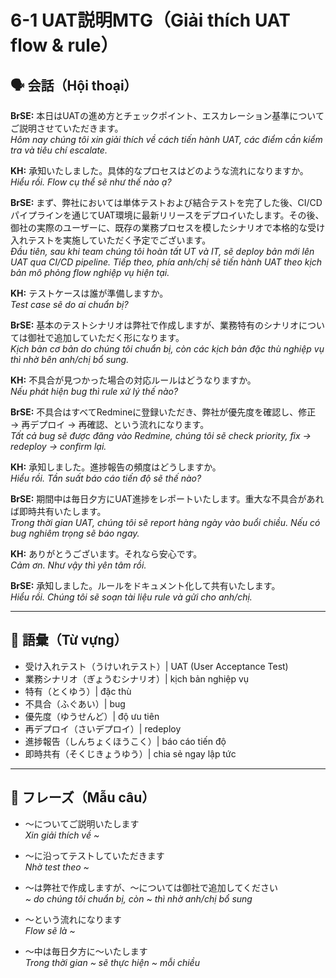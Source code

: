 # 6-1 UAT説明MTG（Giải thích UAT flow & rule）

## 🗣️ 会話（Hội thoại）

**BrSE:** 本日はUATの進め方とチェックポイント、エスカレーション基準についてご説明させていただきます。  
*Hôm nay chúng tôi xin giải thích về cách tiến hành UAT, các điểm cần kiểm tra và tiêu chí escalate.*

**KH:** 承知いたしました。具体的なプロセスはどのような流れになりますか。  
*Hiểu rồi. Flow cụ thể sẽ như thế nào ạ?*

**BrSE:** まず、弊社においては単体テストおよび結合テストを完了した後、CI/CDパイプラインを通じてUAT環境に最新リリースをデプロイいたします。その後、御社の実際のユーザーに、既存の業務プロセスを模したシナリオで本格的な受け入れテストを実施していただく予定でございます。  
*Đầu tiên, sau khi team chúng tôi hoàn tất UT và IT, sẽ deploy bản mới lên UAT qua CI/CD pipeline. Tiếp theo, phía anh/chị sẽ tiến hành UAT theo kịch bản mô phỏng flow nghiệp vụ hiện tại.*

**KH:** テストケースは誰が準備しますか。  
*Test case sẽ do ai chuẩn bị?*  

**BrSE:** 基本のテストシナリオは弊社で作成しますが、業務特有のシナリオについては御社で追加していただく形になります。  
*Kịch bản cơ bản do chúng tôi chuẩn bị, còn các kịch bản đặc thù nghiệp vụ thì nhờ bên anh/chị bổ sung.*  

**KH:** 不具合が見つかった場合の対応ルールはどうなりますか。  
*Nếu phát hiện bug thì rule xử lý thế nào?*  

**BrSE:** 不具合はすべてRedmineに登録いただき、弊社が優先度を確認し、修正 → 再デプロイ → 再確認、という流れになります。  
*Tất cả bug sẽ được đăng vào Redmine, chúng tôi sẽ check priority, fix → redeploy → confirm lại.*  

**KH:** 承知しました。進捗報告の頻度はどうしますか。  
*Hiểu rồi. Tần suất báo cáo tiến độ sẽ thế nào?*  

**BrSE:** 期間中は毎日夕方にUAT進捗をレポートいたします。重大な不具合があれば即時共有いたします。  
*Trong thời gian UAT, chúng tôi sẽ report hàng ngày vào buổi chiều. Nếu có bug nghiêm trọng sẽ báo ngay.*  

**KH:** ありがとうございます。それなら安心です。  
*Cảm ơn. Như vậy thì yên tâm rồi.*  

**BrSE:** 承知しました。ルールをドキュメント化して共有いたします。  
*Hiểu rồi. Chúng tôi sẽ soạn tài liệu rule và gửi cho anh/chị.*  

---

## 📖 語彙（Từ vựng）

- 受け入れテスト（うけいれテスト）| UAT (User Acceptance Test)  
- 業務シナリオ（ぎょうむシナリオ）| kịch bản nghiệp vụ  
- 特有（とくゆう）| đặc thù  
- 不具合（ふぐあい）| bug  
- 優先度（ゆうせんど）| độ ưu tiên  
- 再デプロイ（さいデプロイ）| redeploy  
- 進捗報告（しんちょくほうこく）| báo cáo tiến độ  
- 即時共有（そくじきょうゆう）| chia sẻ ngay lập tức  

---

## 📝 フレーズ（Mẫu câu）

- ～についてご説明いたします  
  *Xin giải thích về ~*  

- ～に沿ってテストしていただきます  
  *Nhờ test theo ~*  

- ～は弊社で作成しますが、～については御社で追加してください  
  *~ do chúng tôi chuẩn bị, còn ~ thì nhờ anh/chị bổ sung*  

- ～という流れになります  
  *Flow sẽ là ~*  

- ～中は毎日夕方に～いたします  
  *Trong thời gian ~ sẽ thực hiện ~ mỗi chiều*  
